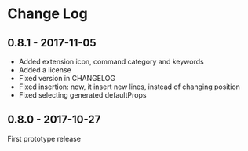 # Change Log

## 0.8.1 - 2017-11-05

* Added extension icon, command category and keywords
* Added a license
* Fixed version in CHANGELOG
* Fixed insertion: now, it insert new lines, instead of changing position
* Fixed selecting generated defaultProps

## 0.8.0 - 2017-10-27

First prototype release
